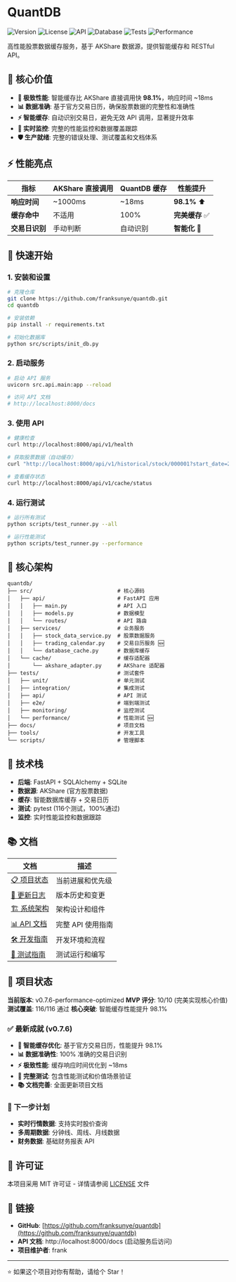 # QuantDB

![Version](https://img.shields.io/badge/version-0.7.6--performance--optimized-blue)
![License](https://img.shields.io/badge/license-MIT-green)
![API](https://img.shields.io/badge/API-FastAPI-009688)
![Database](https://img.shields.io/badge/Database-SQLite-4169E1)
![Tests](https://img.shields.io/badge/Tests-116/116-success)
![Performance](https://img.shields.io/badge/Cache-98.1%25_faster-brightgreen)

高性能股票数据缓存服务，基于 AKShare 数据源，提供智能缓存和 RESTful API。

## 🎯 核心价值

- **🚀 极致性能**: 智能缓存比 AKShare 直接调用快 **98.1%**，响应时间 ~18ms
- **📊 数据准确**: 基于官方交易日历，确保股票数据的完整性和准确性
- **⚡ 智能缓存**: 自动识别交易日，避免无效 API 调用，显著提升效率
- **🔄 实时监控**: 完整的性能监控和数据覆盖跟踪
- **🛡️ 生产就绪**: 完整的错误处理、测试覆盖和文档体系

## ⚡ 性能亮点

| 指标 | AKShare 直接调用 | QuantDB 缓存 | 性能提升 |
|------|------------------|--------------|----------|
| **响应时间** | ~1000ms | ~18ms | **98.1%** ⬆️ |
| **缓存命中** | 不适用 | 100% | **完美缓存** ✅ |
| **交易日识别** | 手动判断 | 自动识别 | **智能化** 🧠 |

## 🚀 快速开始

### 1. 安装和设置

```bash
# 克隆仓库
git clone https://github.com/franksunye/quantdb.git
cd quantdb

# 安装依赖
pip install -r requirements.txt

# 初始化数据库
python src/scripts/init_db.py
```

### 2. 启动服务

```bash
# 启动 API 服务
uvicorn src.api.main:app --reload

# 访问 API 文档
# http://localhost:8000/docs
```

### 3. 使用 API

```bash
# 健康检查
curl http://localhost:8000/api/v1/health

# 获取股票数据（自动缓存）
curl "http://localhost:8000/api/v1/historical/stock/000001?start_date=20240101&end_date=20240131"

# 查看缓存状态
curl http://localhost:8000/api/v1/cache/status
```

### 4. 运行测试

```bash
# 运行所有测试
python scripts/test_runner.py --all

# 运行性能测试
python scripts/test_runner.py --performance
```

## 📁 核心架构

```
quantdb/
├── src/                           # 核心源码
│   ├── api/                       # FastAPI 应用
│   │   ├── main.py                # API 入口
│   │   ├── models.py              # 数据模型
│   │   └── routes/                # API 路由
│   ├── services/                  # 业务服务
│   │   ├── stock_data_service.py  # 股票数据服务
│   │   ├── trading_calendar.py    # 交易日历服务 🆕
│   │   └── database_cache.py      # 数据库缓存
│   └── cache/                     # 缓存适配器
│       └── akshare_adapter.py     # AKShare 适配器
├── tests/                         # 测试套件
│   ├── unit/                      # 单元测试
│   ├── integration/               # 集成测试
│   ├── api/                       # API 测试
│   ├── e2e/                       # 端到端测试
│   ├── monitoring/                # 监控测试
│   └── performance/               # 性能测试 🆕
├── docs/                          # 项目文档
├── tools/                         # 开发工具
└── scripts/                       # 管理脚本
```

## 🔧 技术栈

- **后端**: FastAPI + SQLAlchemy + SQLite
- **数据源**: AKShare (官方股票数据)
- **缓存**: 智能数据库缓存 + 交易日历
- **测试**: pytest (116个测试，100%通过)
- **监控**: 实时性能监控和数据跟踪

## 📚 文档

| 文档 | 描述 |
|------|------|
| [📋 项目状态](./docs/00_BACKLOG.md) | 当前进展和优先级 |
| [📅 更新日志](./docs/01_CHANGELOG.md) | 版本历史和变更 |
| [🏗️ 系统架构](./docs/10_ARCHITECTURE.md) | 架构设计和组件 |
| [📊 API 文档](./docs/20_API.md) | 完整 API 使用指南 |
| [🛠️ 开发指南](./docs/30_DEVELOPMENT.md) | 开发环境和流程 |
| [🧪 测试指南](./docs/31_TESTING.md) | 测试运行和编写 |

## 🎯 项目状态

**当前版本**: v0.7.6-performance-optimized
**MVP 评分**: 10/10 (完美实现核心价值)
**测试覆盖**: 116/116 通过
**核心突破**: 智能缓存性能提升 98.1%

### ✅ 最新成就 (v0.7.6)

- **🎯 智能缓存优化**: 基于官方交易日历，性能提升 98.1%
- **📊 数据准确性**: 100% 准确的交易日识别
- **⚡ 极致性能**: 缓存响应时间优化到 ~18ms
- **🧪 完整测试**: 包含性能测试和价值场景验证
- **📚 文档完善**: 全面更新项目文档

### 🔮 下一步计划

- **实时行情数据**: 支持实时股价查询
- **多周期数据**: 分钟线、周线、月线数据
- **财务数据**: 基础财务报表 API

## 📄 许可证

本项目采用 MIT 许可证 - 详情请参阅 [LICENSE](LICENSE) 文件

## 🔗 链接

- **GitHub**: [https://github.com/franksunye/quantdb](https://github.com/franksunye/quantdb)
- **API 文档**: http://localhost:8000/docs (启动服务后访问)
- **项目维护者**: frank

---

⭐ 如果这个项目对你有帮助，请给个 Star！
